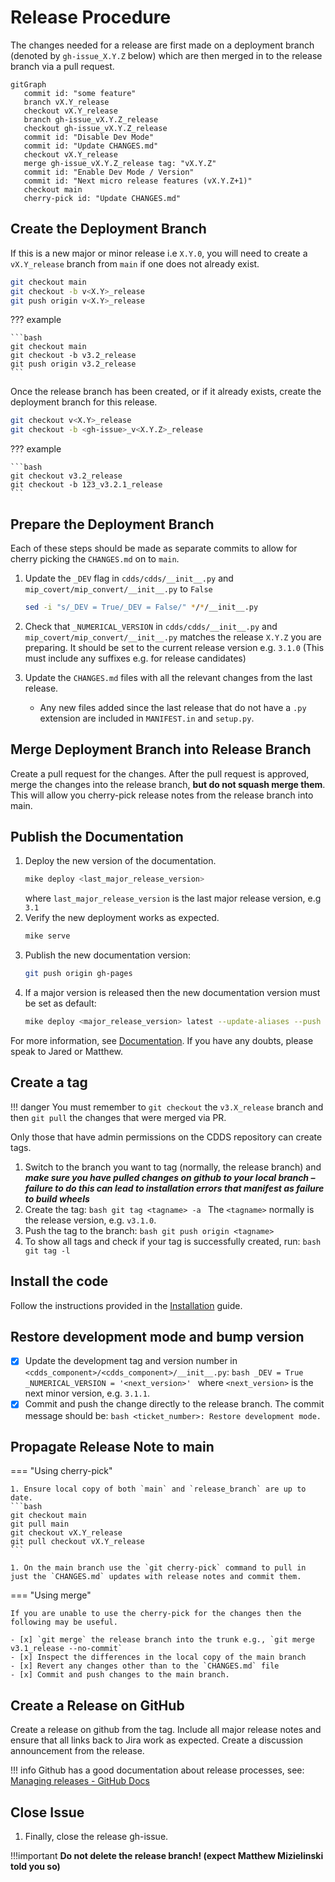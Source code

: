 # Release Procedure

The changes needed for a release are first made on a deployment branch (denoted by `gh-issue_X.Y.Z` below) which are then merged in to the release branch via a pull request.

``` mermaid
gitGraph
   commit id: "some feature"
   branch vX.Y_release
   checkout vX.Y_release
   branch gh-issue_vX.Y.Z_release
   checkout gh-issue_vX.Y.Z_release
   commit id: "Disable Dev Mode"
   commit id: "Update CHANGES.md"
   checkout vX.Y_release
   merge gh-issue_vX.Y.Z_release tag: "vX.Y.Z"
   commit id: "Enable Dev Mode / Version"
   commit id: "Next micro release features (vX.Y.Z+1)"
   checkout main
   cherry-pick id: "Update CHANGES.md"
```

## Create the Deployment Branch

If this is a new major or minor release i.e `X.Y.0`, you will need to create a `vX.Y_release` branch from `main` if one does not already exist.

```bash
git checkout main
git checkout -b v<X.Y>_release
git push origin v<X.Y>_release
```

??? example

    ```bash
    git checkout main
    git checkout -b v3.2_release
    git push origin v3.2_release
    ```

Once the release branch has been created, or if it already exists, create the deployment branch for this release.

```bash
git checkout v<X.Y>_release
git checkout -b <gh-issue>_v<X.Y.Z>_release
```

??? example

    ```bash
    git checkout v3.2_release
    git checkout -b 123_v3.2.1_release
    ```


## Prepare the Deployment Branch

Each of these steps should be made as separate commits to allow for cherry picking the `CHANGES.md` on to `main`.

1. Update the `_DEV` flag in `cdds/cdds/__init__.py` and `mip_covert/mip_convert/__init__.py` to `False`
    ```bash
    sed -i "s/_DEV = True/_DEV = False/" */*/__init__.py
    ```

2. Check that `_NUMERICAL_VERSION` in `cdds/cdds/__init__.py` and `mip_covert/mip_convert/__init__.py` matches the release `X.Y.Z` you are preparing.
      It should be set to the current release version e.g. `3.1.0` (This must include any suffixes e.g. for
      release candidates)

3. Update the `CHANGES.md` files with all the relevant changes from the last release.
    - Any new files added since the last release that do not have a `.py` extension are included in `MANIFEST.in` and `setup.py`.


## Merge Deployment Branch into Release Branch

Create a pull request for the changes. After the pull request is approved, merge the changes into the release branch, **but do not squash merge them**. 
This will allow you cherry-pick release notes from the release branch into main.


## Publish the Documentation

1. Deploy the new version of the documentation.
    ```bash
    mike deploy <last_major_release_version>
    ```
    where `last_major_release_version` is the last major release version, e.g `3.1`
2. Verify the new deployment works as expected.
    ```bash
    mike serve
    ```
3. Publish the new documentation version:
    ```bash
    git push origin gh-pages
    ```
4. If a major version is released then the new documentation version must be set as default:
    ```bash
    mike deploy <major_release_version> latest --update-aliases --push
    ```
For more information, see [Documentation](documentation.md). If you have any doubts, please speak to Jared or Matthew.


## Create a tag

!!! danger
    You must remember to `git checkout` the `v3.X_release` branch and then `git pull` the changes that were merged via PR.

Only those that have admin permissions on the CDDS repository can create tags.

1. Switch to the branch you want to tag (normally, the release branch) and ***make sure you have pulled changes on github to your local branch – 
    failure to do this can lead to installation errors that manifest as failure to build wheels***
1. Create the tag:
        ```bash
        git tag <tagname> -a
        ```
        The `<tagname>` normally is the release version, e.g. `v3.1.0`.
1. Push the tag to the branch:
        ```bash
        git push origin <tagname>
        ```
1. To show all tags and check if your tag is successfully created, run:
        ```bash
        git tag -l
        ```


## Install the code

Follow the instructions provided in the [Installation](cdds_installation.md) guide.


## Restore development mode and bump version

- [x] Update the development tag and version number in `<cdds_component>/<cdds_component>/__init__.py`:
      ```bash
      _DEV = True
      _NUMERICAL_VERSION = '<next_version>'
      ```
      where `<next_version>` is the next minor version, e.g. `3.1.1`.
- [x] Commit and push the change directly to the release branch. The commit message should be:
      ```bash
      <ticket_number>: Restore development mode.
      ```

## Propagate Release Note to main

=== "Using cherry-pick"
    
    1. Ensure local copy of both `main` and `release_branch` are up to date.
    ```bash
    git checkout main
    git pull main
    git checkout vX.Y_release
    git pull checkout vX.Y_release
    ```

    1. On the main branch use the `git cherry-pick` command to pull in just the `CHANGES.md` updates with release notes and commit them.

=== "Using merge"
    
    If you are unable to use the cherry-pick for the changes then the following may be useful.
    
    - [x] `git merge` the release branch into the trunk e.g., `git merge v3.1_release --no-commit`
    - [x] Inspect the differences in the local copy of the main branch
    - [x] Revert any changes other than to the `CHANGES.md` file
    - [x] Commit and push changes to the main branch.


## Create a Release on GitHub

Create a release on github from the tag. Include all major release notes and ensure that all links back to Jira work as expected. 
Create a discussion announcement from the release.

!!! info
    Github has a good documentation about release processes, see: [Managing releases - GitHub Docs](https://docs.github.com/en/repositories/releasing-projects-on-github/managing-releases-in-a-repository)


## Close Issue

1. Finally, close the release gh-issue.

!!!important
    **Do not delete the release branch! (expect Matthew Mizielinski told you so)**
